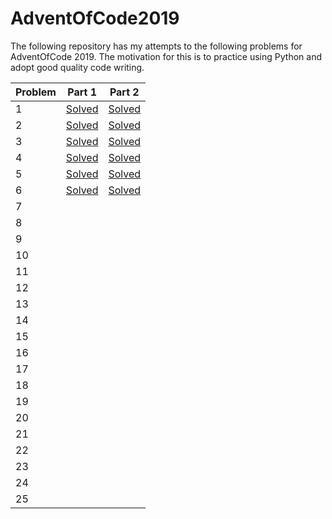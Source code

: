 # AdventOfCode2019

The following repository has my attempts to the following problems for AdventOfCode 2019.
The motivation for this is to practice using Python and adopt good quality code writing.

| Problem | Part 1 | Part 2 |
| - | - | - |
| 1 | [Solved](1.py) | [Solved](1b.py) |
| 2 | [Solved](2.py) | [Solved](2b.py) |
| 3 | [Solved](3.py) | [Solved](3b.py) |
| 4 | [Solved](4.py) | [Solved](4b.py) |
| 5 | [Solved](5.py) | [Solved](5b.py) |
| 6 | [Solved](6.py) | [Solved](6b.py) |
| 7 |  |  |
| 8 |  |  |
| 9 |  |  |
| 10 |  |  |
| 11 |  |  |
| 12 |  |  |
| 13 |  |  |
| 14 |  |  |
| 15 |  |  |
| 16 |  |  |
| 17 |  |  |
| 18 |  |  |
| 19 |  |  |
| 20 |  |  |
| 21 |  |  |
| 22 |  |  |
| 23 |  |  |
| 24 |  |  |
| 25 |  |  |

